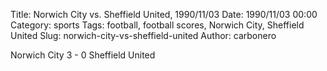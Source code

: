 Title: Norwich City vs. Sheffield United, 1990/11/03
Date: 1990/11/03 00:00
Category: sports
Tags: football, football scores, Norwich City, Sheffield United
Slug: norwich-city-vs-sheffield-united
Author: carbonero


Norwich City 3 - 0 Sheffield United
